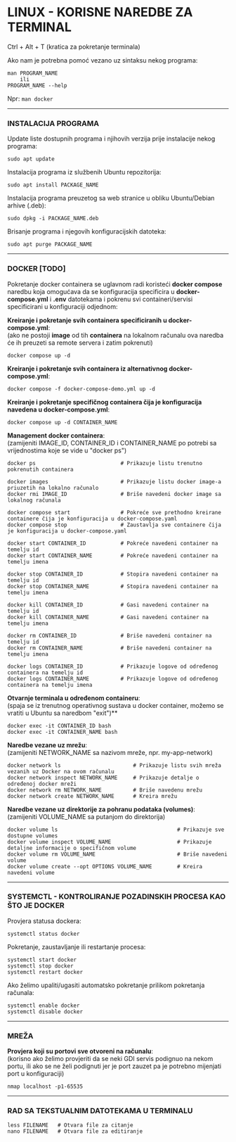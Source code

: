 LINUX - KORISNE NAREDBE ZA TERMINAL
===================================
Ctrl + Alt + T (kratica za pokretanje terminala)  

Ako nam je potrebna pomoć vezano uz sintaksu nekog programa:
```
man PROGRAM_NAME
    ili
PROGRAM_NAME --help
```

Npr: ```man docker```

---
### INSTALACIJA PROGRAMA

Update liste dostupnih programa i njihovih verzija prije instalacije nekog programa:
```
sudo apt update
```

Instalacija programa iz službenih Ubuntu repozitorija:
```
sudo apt install PACKAGE_NAME
```
Instalacija programa preuzetog sa web stranice u obliku Ubuntu/Debian arhive (.deb):

```
sudo dpkg -i PACKAGE_NAME.deb
```

Brisanje programa i njegovih konfiguracijskih datoteka:
```
sudo apt purge PACKAGE_NAME
```

---
### DOCKER [TODO]

Pokretanje docker containera se uglavnom radi koristeći **docker compose** naredbu koja omogućava da se konfiguracija specificira u **docker-compose.yml** i **.env** datotekama i pokrenu svi containeri/servisi specificirani u konfiguraciji odjednom:

**Kreiranje i pokretanje svih containera specificiranih u docker-compose.yml**:  
(ako ne postoji **image** od tih **containera** na lokalnom računalu ova naredba će ih preuzeti sa remote servera i zatim pokrenuti)
```
docker compose up -d
```

**Kreiranje i pokretanje svih containera iz alternativnog docker-compose.yml**:
```
docker compose -f docker-compose-demo.yml up -d
```

**Kreiranje i pokretanje specifičnog containera čija je konfiguracija navedena u docker-compose.yml**:
```
docker compose up -d CONTAINER_NAME
```

**Management docker containera**:  
(zamijeniti IMAGE_ID, CONTAINER_ID i CONTAINER_NAME po potrebi sa vrijednostima koje se vide u "docker ps")
```
docker ps                           # Prikazuje listu trenutno pokrenutih containera

docker images                       # Prikazuje listu docker image-a priuzetih na lokalno računalo
docker rmi IMAGE_ID                 # Briše navedeni docker image sa lokalnog računala

docker compose start                # Pokreće sve prethodno kreirane containere čija je konfiguracija u docker-compose.yaml
docker compose stop                 # Zaustavlja sve containere čija je konfiguracija u docker-compose.yaml

docker start CONTAINER_ID           # Pokreće navedeni container na temelju id
docker start CONTAINER_NAME         # Pokreće navedeni container na temelju imena

docker stop CONTAINER_ID            # Stopira navedeni container na temelju id
docker stop CONTAINER_NAME          # Stopira navedeni container na temelju imena

docker kill CONTAINER_ID            # Gasi navedeni container na temelju id
docker kill CONTAINER_NAME          # Gasi navedeni container na temelju imena

docker rm CONTAINER_ID              # Briše navedeni container na temelju id
docker rm CONTAINER_NAME            # Briše navedeni container na temelju imena

docker logs CONTAINER_ID            # Prikazuje logove od određenog containera na temelju id
docker logs CONTAINER_NAME          # Prikazuje logove od određenog containera na temelju imena
```

**Otvarnje terminala u određenom containeru**:  
(spaja se iz trenutnog operativnog sustava u docker container, možemo se vratiti u Ubuntu sa naredbom "exit")**
```
docker exec -it CONTAINER_ID bash
docker exec -it CONTAINER_NAME bash
```


**Naredbe vezane uz mrežu**:  
(zamijeniti NETWORK_NAME sa nazivom mreže, npr. my-app-network)
```
docker network ls                       # Prikazuje listu svih mreža vezanih uz Docker na ovom računalu
docker network inspect NETWORK_NAME     # Prikazuje detalje o određenoj docker mreži
docker network rm NETWORK_NAME          # Briše navedenu mrežu
docker network create NETWORK_NAME      # Kreira mrežu
```

**Naredbe vezane uz direktorije za pohranu podataka (volumes)**:  
(zamijeniti VOLUME_NAME sa putanjom do direktorija)
```
docker volume ls                                      # Prikazuje sve dostupne volumes
docker volume inspect VOLUME_NAME                     # Prikazuje detaljne informacije o specifičnom volume
docker volume rm VOLUME_NAME                          # Briše navedeni volume
docker volume create --opt OPTIONS VOLUME_NAME        # Kreira navedeni volume
```

---
### SYSTEMCTL - KONTROLIRANJE POZADINSKIH PROCESA KAO ŠTO JE DOCKER

Provjera statusa dockera:
```
systemctl status docker
```

Pokretanje, zaustavljanje ili restartanje procesa:
```
systemctl start docker
systemctl stop docker
systemctl restart docker
```

Ako želimo upaliti/ugasiti automatsko pokretanje prilikom pokretanja računala:
```
systemctl enable docker
systemctl disable docker
```

---
### MREŽA

**Provjera koji su portovi sve otvoreni na računalu**:  
(korisno ako želimo provjeriti da se neki GDI servis podignuo na nekom portu, ili ako se ne želi podignuti jer je port zauzet pa je potrebno mijenjati port u konfiguraciji)

```
nmap localhost -p1-65535
```

---
### RAD SA TEKSTUALNIM DATOTEKAMA U TERMINALU
```
less FILENAME   # Otvara file za citanje
nano FILENAME   # Otvara file za editiranje
```
